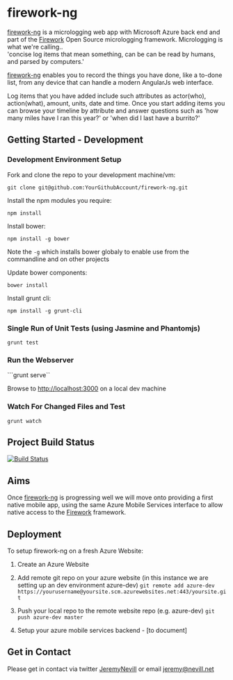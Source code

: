firework-ng
===========

[firework-ng](https://github.com/JeremyNevill/firework-ng) is a micrologging web app with Microsoft Azure back end and part of the [Firework](https://github.com/JeremyNevill/firework) Open Source micrologging framework.  Micrologging is what we're calling..  
'concise log items that mean something, can be can be read by humans, and parsed by computers.'

[firework-ng](https://github.com/JeremyNevill/firework-ng) enables you to record the things you have done, like a to-done list, from any device that can handle a modern AngularJs web interface.

Log items that you have added include such attributes as actor(who), action(what), amount, units, date and time.  Once you start adding items you can browse your timeline by attribute and answer questions such as 'how many miles have I ran this year?' or 'when did I last have a burrito?'


## Getting Started - Development
 
### Development Environment Setup

Fork and clone the repo to your development machine/vm: 

```git clone git@github.com:YourGithubAccount/firework-ng.git```

Install the npm modules you require: 

```npm install```

Install bower: 

```npm install -g bower```

Note the ```-g``` which installs bower globaly to enable use from the commandline and on other projects

Update bower components: 

```bower install```

Install grunt cli: 

```npm install -g grunt-cli```


### Single Run of Unit Tests (using Jasmine and Phantomjs)

```grunt test```


### Run the Webserver 

```grunt serve``

Browse to [http://localhost:3000](http://localhost:3000) on a local dev machine


### Watch For Changed Files and Test

```grunt watch```

 
## Project Build Status

[![Build Status](https://travis-ci.org/JeremyNevill/firework-ng.svg?branch=master)](https://travis-ci.org/JeremyNevill/firework-ng)


## Aims

Once [firework-ng](https://github.com/JeremyNevill/firework-ng) is progressing well we will move onto providing a first native mobile app, using the same Azure Mobile Services interface to allow native access to the [Firework](https://github.com/JeremyNevill/firework) framework.

## Deployment 

To setup firework-ng on a fresh Azure Website:

1) Create an Azure Website

2) Add remote git repo on your azure website (in this instance we are setting up an dev environment azure-dev)
```git remote add azure-dev https://yourusername@yoursite.scm.azurewebsites.net:443/yoursite.git```

3) Push your local repo to the remote website repo (e.g. azure-dev)
```git push azure-dev master```

4) Setup your azure mobile services backend - [to document]

## Get in Contact

Please get in contact via twitter [JeremyNevill](https://twitter.com/JeremyNevill) or email [jeremy@nevill.net](mailto:jeremy@nevill.net) 
